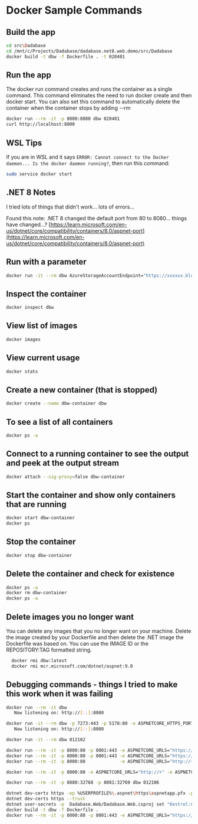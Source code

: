 # Docker Sample Commands

## Build the app

``` bash
cd src\Dadabase
cd /mnt/c/Projects/Dadabase/dadabase.net8.web.demo/src/Dadabase
docker build -t dbw -f Dockerfile . -t 020401
```

## Run the app

The docker run command creates and runs the container as a single command. This command eliminates the need to run docker create and then docker start. You can also set this command to automatically delete the container when the container stops by adding --rm

``` bash
docker run --rm -it -p 8000:8080 dbw 020401
curl http://localhost:8000
```

## WSL Tips

If you are in WSL and it says `ERROR: Cannot connect to the Docker daemon... Is the docker daemon running?`, then run this command:

``` bash
sudo service docker start
```

## .NET 8 Notes

I tried lots of things that didn't work...  lots of errors...

Found this note: .NET 8 changed the default port from 80 to 8080...  things have changed...?
[https://learn.microsoft.com/en-us/dotnet/core/compatibility/containers/8.0/aspnet-port](https://learn.microsoft.com/en-us/dotnet/core/compatibility/containers/8.0/aspnet-port)

## Run with a parameter

``` bash
docker run -it --rm dbw AzureStorageAccountEndpoint="https://xxxxxx.blob.core.windows.net/"
```

## Inspect the container

``` bash
docker inspect dbw
```

## View list of images

``` bash
docker images 
```

## View current usage

``` bash
docker stats
```

## Create a new container (that is stopped)

``` bash
docker create --name dbw-container dbw
```

## To see a list of all containers

``` bash
docker ps -a
```

## Connect to a running container to see the output and peek at the output stream

``` bash
docker attach --sig-proxy=false dbw-container
```

## Start the container and show only containers that are running

``` bash
docker start dbw-container
docker ps
```

## Stop the container

``` bash
docker stop dbw-container
```

## Delete the container and check for existence

``` bash
docker ps -a
docker rm dbw-container
docker ps -a
```

## Delete images you no longer want

 You can delete any images that you no longer want on your machine.  Delete the image created by your Dockerfile and then delete the .NET image the Dockerfile was based on. You can use the IMAGE ID or the REPOSITORY:TAG formatted string.

``` bash
  docker rmi dbw:latest
  docker rmi mcr.microsoft.com/dotnet/aspnet:9.0
```

## Debugging commands - things I tried to make this work when it was failing

``` bash
docker run --rm -it dbw
   Now listening on: http://[::]:8080

docker run -it --rm dbw -p 7273:443 -p 5178:80 -e ASPNETCORE_HTTPS_PORT=https://+7273
   Now listening on: http://[::]:8080

docker run -it --rm dbw 012102

docker run --rm -it -p 8000:80 -p 8001:443 -e ASPNETCORE_URLS="https://+;http://+" -e ASPNETCORE_HTTPS_PORT=8001 -e ASPNETCORE_ENVIRONMENT=Development -v %APPDATA%\microsoft\UserSecrets\:/root/.microsoft/usersecrets -v %USERPROFILE%\.aspnet\https:/root/.aspnet/https/ dbw
docker run --rm -it -p 8000:80 -p 8001:443 -e ASPNETCORE_URLS="https://+;http://+" -e ASPNETCORE_HTTPS_PORT=8001 -e ASPNETCORE_ENVIRONMENT=Development dbw
docker run --rm -it -p 8000:80             -e ASPNETCORE_URLS="http://+"           -e ASPNETCORE_HTTPS_PORT=8001 -e ASPNETCORE_ENVIRONMENT=Development dbw

docker run --rm -it -p 8000:80 -e ASPNETCORE_URLS="http://+" -e ASPNETCORE_HTTPS_PORT=8001 -e ASPNETCORE_ENVIRONMENT=Development dbw

docker run --rm -it -p 8080:32768 -p 8081:32769 dbw 012106

dotnet dev-certs https -ep %USERPROFILE%\.aspnet\https\aspnetapp.pfx -p crypticpassword
dotnet dev-certs https --trust
dotnet user-secrets -p  Dadabase.Web/Dadabase.Web.csproj set "Kestrel:Certificates:Development:Password" "crypticpassword"
docker build -t dbw -f Dockerfile .
docker run --rm -it -p 8000:80 -p 8001:443 -e ASPNETCORE_URLS="https://+;http://+" -e ASPNETCORE_HTTPS_PORT=8001 -e ASPNETCORE_ENVIRONMENT=Development -v %APPDATA%\microsoft\UserSecrets\:/root/.microsoft/usersecrets -v %USERPROFILE%\.aspnet\https:/root/.aspnet/https/ dbw
```
